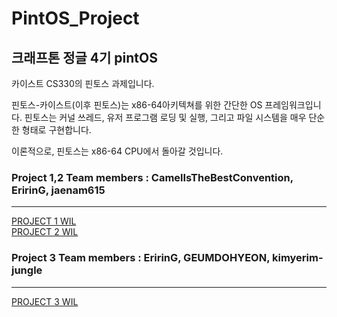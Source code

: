 # PintOS_Project
## 크래프톤 정글 4기 pintOS

카이스트 CS330의 핀토스 과제입니다.

핀토스-카이스트(이후 핀토스)는 x86-64아키텍쳐를 위한 간단한 OS 프레임워크입니다. 핀토스는 커널 쓰레드, 유저 프로그램 로딩 및 실행, 그리고 파일 시스템을 매우 단순한 형태로 구현합니다.

이론적으로, 핀토스는 x86-64 CPU에서 돌아갈 것입니다.


### Project 1,2 Team members : CamelIsTheBestConvention, EririnG, jaenam615
---
[PROJECT 1 WIL](https://github.com/EririnG/PintOS_Kaist/blob/main/WEEK_1_WIL.md)  
[PROJECT 2 WIL](https://github.com/EririnG/PintOS_Kaist/blob/main/WEEK_2_WIL.md)  

### Project 3 Team members : EririnG, GEUMDOHYEON, kimyerim-jungle
---
[PROJECT 3 WIL](https://github.com/EririnG/PintOS_Kaist/blob/main/WEEK_3_WIL.md)  
